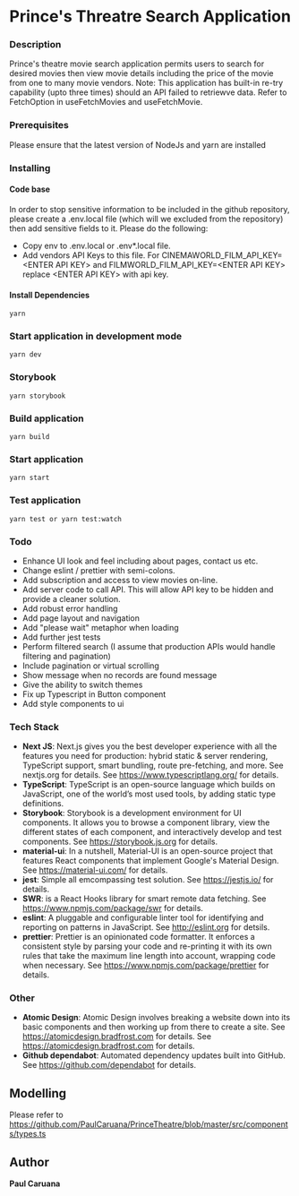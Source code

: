 # Prince's Threatre Search Application 

### Description

Prince's theatre movie search application permits users to search for desired movies
then view movie details including the price of the movie from one to many movie vendors.
Note: This application has built-in re-try capability (upto three times) should an API failed to retriewve data.
Refer to FetchOption in useFetchMovies and useFetchMovie.
 
### Prerequisites

Please ensure that the latest version of NodeJs and yarn are installed 

### Installing
#### Code base
In order to stop sensitive information to be included in the github repository, please create 
a .env.local file (which will we excluded from the repository) then add sensitive fields to it. Please do the following:

- Copy env to .env.local or .env*.local file.
- Add vendors API Keys to this file. 
For CINEMAWORLD_FILM_API_KEY=&lt;ENTER API KEY&gt; 
and FILMWORLD_FILM_API_KEY=&lt;ENTER API KEY&gt; replace &lt;ENTER API KEY&gt; with api key.
#### Install Dependencies 
```
yarn
```
### Start application in development mode
```
yarn dev
```

### Storybook
```
yarn storybook
```

### Build application
```
yarn build
```

### Start application
```
yarn start
```

### Test application
```
yarn test or yarn test:watch
```
### Todo
- Enhance UI look and feel including about pages, contact us etc.
- Change eslint / prettier with semi-colons.
- Add subscription and access to view movies on-line.
- Add server code to call API. 
This will allow API key to be hidden and provide a cleaner solution.
- Add robust error handling
- Add page layout and navigation
- Add "please wait" metaphor when loading
- Add further jest tests
- Perform filtered search (I assume that production APIs would handle filtering and pagination) 
- Include pagination or virtual scrolling
- Show message when no records are found message
- Give the ability to switch themes
- Fix up Typescript in Button component
- Add style components to ui
 
### Tech Stack
- **Next JS**: Next.js gives you the best developer experience with all the features you need for production: hybrid static & server rendering, TypeScript support, smart bundling, route pre-fetching, and more. See nextjs.org for details. See https://www.typescriptlang.org/ for details. 
- **TypeScript**: TypeScript is an open-source language which builds on JavaScript, one of the world’s most used tools, by adding static type definitions.
- **Storybook**: Storybook is a development environment for UI components. 
It allows you to browse a component library, view the different states 
of each component, and interactively develop and test components. See https://storybook.js.org for details.
- **material-ui**: In a nutshell, Material-UI is an open-source project that features React components that implement Google's Material Design. 
See https://material-ui.com/ for details.
- **jest**: Simple all emcompassing test solution. See https://jestjs.io/ for details.
- **SWR**: is a React Hooks library for smart remote data fetching. See https://www.npmjs.com/package/swr for details.
- **eslint**: A pluggable and configurable linter tool for identifying and reporting on patterns in JavaScript. 
See http://eslint.org for detsils.
- **prettier**: Prettier is an opinionated code formatter. It enforces a consistent style by parsing your code and re-printing it with its own rules that take the maximum line length into account, wrapping code when necessary. 
See https://www.npmjs.com/package/prettier for details.

### Other
- **Atomic Design**: Atomic Design involves breaking a website down into its basic 
components and then working up from there to create a site. See https://atomicdesign.bradfrost.com for details. 
See https://atomicdesign.bradfrost.com for details.
- **Github dependabot**: Automated dependency updates built into GitHub. See https://github.com/dependabot for details.

## Modelling
Please refer to https://github.com/PaulCaruana/PrinceTheatre/blob/master/src/components/types.ts

## Author

**Paul Caruana** 
